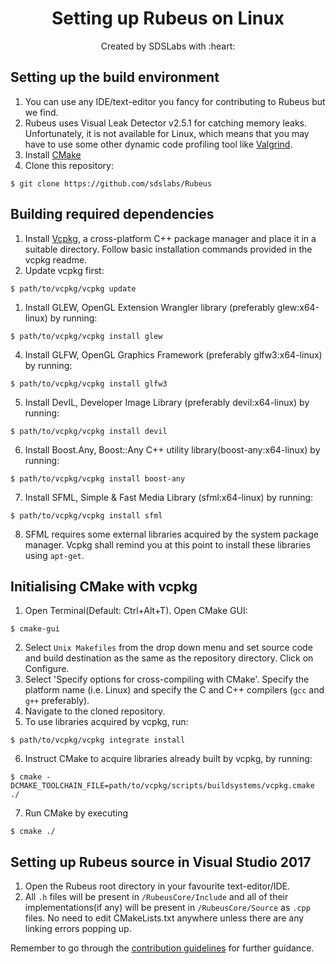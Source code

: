 <p>
<h1 align=center><strong>Setting up Rubeus on Linux</strong></h1>
<p/>

<p align=center>
Created by SDSLabs with :heart:
</p>

## Setting up the build environment
1. You can use any IDE/text-editor you fancy for contributing to Rubeus but we find.
2. Rubeus uses Visual Leak Detector v2.5.1 for catching memory leaks. Unfortunately, it is not available for Linux, which means that you may have to use some other dynamic code profiling tool like [Valgrind](http://valgrind.org/).
3. Install [CMake](https://cmake.org/)
4. Clone this repository:
```shell
$ git clone https://github.com/sdslabs/Rubeus
```

## Building required dependencies
1. Install [Vcpkg](https://github.com/Microsoft/vcpkg), a cross-platform C++ package manager and place it in a suitable directory. Follow basic installation commands provided in the vcpkg readme.
2. Update vcpkg first:
```shell
$ path/to/vcpkg/vcpkg update
```
1. Install GLEW, OpenGL Extension Wrangler library (preferably glew:x64-linux) by running:
```shell
$ path/to/vcpkg/vcpkg install glew
```
4. Install GLFW, OpenGL Graphics Framework (preferably glfw3:x64-linux) by running:
```shell
$ path/to/vcpkg/vcpkg install glfw3
```
5. Install DevIL, Developer Image Library (preferably devil:x64-linux) by running:
```shell
$ path/to/vcpkg/vcpkg install devil
```
6. Install Boost.Any, Boost::Any C++ utility library(boost-any:x64-linux) by running:
```shell
$ path/to/vcpkg/vcpkg install boost-any
```
7. Install SFML, Simple & Fast Media Library (sfml:x64-linux) by running:
```shell
$ path/to/vcpkg/vcpkg install sfml
```
8. SFML requires some external libraries acquired by the system package manager. Vcpkg shall remind you at this point to install these libraries using `apt-get`.

## Initialising CMake with vcpkg
1. Open Terminal(Default: Ctrl+Alt+T). Open CMake GUI:
```shell
$ cmake-gui
```
2.  Select `Unix Makefiles` from the drop down menu and set source code and build destination as the same as the repository directory. Click on Configure.
3. Select 'Specify options for cross-compiling with CMake'. Specify the platform name (i.e. Linux) and specify the C and C++ compilers (`gcc` and `g++` preferably).
4. Navigate to the cloned repository.
5. To use libraries acquired by vcpkg, run:
```shell
$ path/to/vcpkg/vcpkg integrate install
```
6. Instruct CMake to acquire libraries already built by vcpkg, by running:
```shell
$ cmake -DCMAKE_TOOLCHAIN_FILE=path/to/vcpkg/scripts/buildsystems/vcpkg.cmake ./
```
7. Run CMake by executing
```shell
$ cmake ./
```

## Setting up Rubeus source in Visual Studio 2017
1. Open the Rubeus root directory in your favourite text-editor/IDE.
2. All `.h` files will be present in `/RubeusCore/Include` and all of their implementations(if any) will be present in `/RubeusCore/Source` as `.cpp` files. No need to edit CMakeLists.txt anywhere unless there are any linking errors popping up.

Remember to go through the [contribution guidelines](CONTRIBUTING.md) for further guidance.
